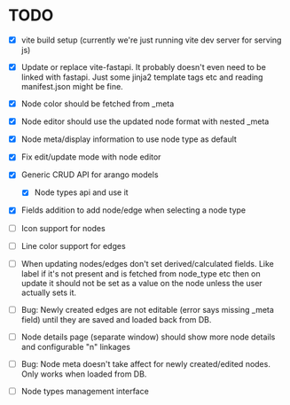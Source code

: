 # TODO

- [x] vite build setup (currently we're just running vite dev server for serving js)
- [x] Update or replace vite-fastapi. It probably doesn't even need to be linked with fastapi. Just some jinja2 template tags etc and reading manifest.json might be fine.

- [x] Node color should be fetched from _meta
- [x] Node editor should use the updated node format with nested _meta
- [x] Node meta/display information to use node type as default
- [x] Fix edit/update mode with node editor
- [x] Generic CRUD API for arango models
  - [x] Node types api and use it
- [x] Fields addition to add node/edge when selecting a node type
- [ ] Icon support for nodes
- [ ] Line color support for edges
- [ ] When updating nodes/edges don't set derived/calculated fields. Like label if it's not present and is fetched from node_type etc then on update it should not be set as a value on the node unless the user actually sets it.
- [ ] Bug: Newly created edges are not editable (error says missing _meta field) until they are saved and loaded back from DB.
- [ ] Node details page (separate window) should show more node details and configurable "n" linkages
- [ ] Bug: Node meta doesn't take affect for newly created/edited nodes. Only works when loaded from DB.
- [ ] Node types management interface
